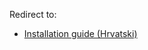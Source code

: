 Redirect to:

*   [Installation guide (Hrvatski)](/index.php?title=Installation_guide_(Hrvatski)&redirect=no "Installation guide (Hrvatski)")